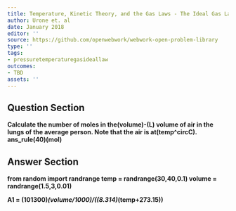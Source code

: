 ```yaml
---
title: Temperature, Kinetic Theory, and the Gas Laws - The Ideal Gas Law
author: Urone et. al
date: January 2018
editor: ''
source: https://github.com/openwebwork/webwork-open-problem-library
type: ''
tags:
- pressuretemperaturegasideallaw
outcomes:
- TBD
assets: ''
---
```


## Question Section 

<b>
Calculate the number of moles in the(volume)-(L) volume of air in the lungs of the average person. Note that the air is at(temp^circC).
ans_rule(40)(mol)



## Answer Section

from random import randrange
temp = randrange(30,40,0.1)
volume = randrange(1.5,3,0.01)

A1 = (101300)*(volume/1000)/((8.314)*(temp+273.15))